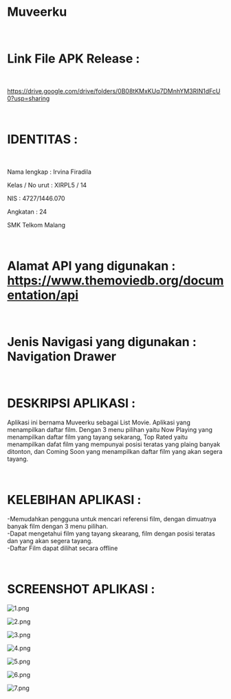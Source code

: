 # Muveerku

<br>

# Link File APK Release : 

<br>

https://drive.google.com/drive/folders/0B08tKMxKUq7DMnhYM3RIN1dFcU0?usp=sharing

<br>

# IDENTITAS         :

<br>

Nama lengkap      : Irvina Firadila

Kelas / No urut   : XIRPL5 / 14

NIS               : 4727/1446.070

Angkatan          : 24

SMK Telkom Malang 

<br>

# Alamat API yang digunakan : https://www.themoviedb.org/documentation/api

<br>

# Jenis Navigasi yang digunakan : Navigation Drawer

<br>

# DESKRIPSI APLIKASI :


Aplikasi ini bernama Muveerku sebagai List Movie. Aplikasi yang menampilkan daftar film. Dengan 3 menu pilihan yaitu Now Playing yang menampilkan daftar film yang tayang sekarang, Top Rated yaitu menampilkan dafat film yang mempunyai posisi teratas yang plaing banyak ditonton, dan Coming Soon yang menampilkan daftar film yang akan segera tayang.

<br>

# KELEBIHAN APLIKASI :


-Memudahkan pengguna untuk mencari referensi film, dengan dimuatnya banyak film dengan 3 menu pilihan.
<br>
-Dapat mengetahui film yang tayang skearang, film dengan posisi teratas dan yang akan segera tayang.
<br>
-Daftar Film dapat dilihat secara offline

<br>

# SCREENSHOT APLIKASI : 


![1.png](https://github.com/irvinafiradila/Muveerku-PrivateAssigment/blob/master/1.png)

![2.png](https://github.com/irvinafiradila/Muveerku-PrivateAssigment/blob/master/2.png)

![3.png](https://github.com/irvinafiradila/Muveerku-PrivateAssigment/blob/master/3.png)

![4.png](https://github.com/irvinafiradila/Muveerku-PrivateAssigment/blob/master/4.png)

![5.png](https://github.com/irvinafiradila/Muveerku-PrivateAssigment/blob/master/5.png)

![6.png](https://github.com/irvinafiradila/Muveerku-PrivateAssigment/blob/master/6.png)

![7.png](https://github.com/irvinafiradila/Muveerku-PrivateAssigment/blob/master/7.png)

